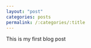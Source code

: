 ```yaml
---
layout: "post"
categories: posts
permalink: /:categories/:title
---
```


This is my first blog post
